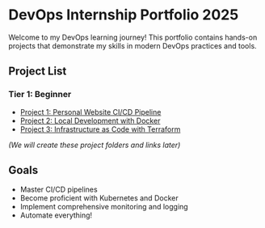 # DevOps Internship Portfolio 2025

Welcome to my DevOps learning journey! This portfolio contains hands-on projects that demonstrate my skills in modern DevOps practices and tools.

## Project List

### Tier 1: Beginner
- [Project 1: Personal Website CI/CD Pipeline](./project-1-personal-website-cicd)
- [Project 2: Local Development with Docker](./project-2-docker-dev-environment)
- [Project 3: Infrastructure as Code with Terraform](./project-3-terraform-ec2)

*(We will create these project folders and links later)*

## Goals
- Master CI/CD pipelines
- Become proficient with Kubernetes and Docker
- Implement comprehensive monitoring and logging
- Automate everything!
